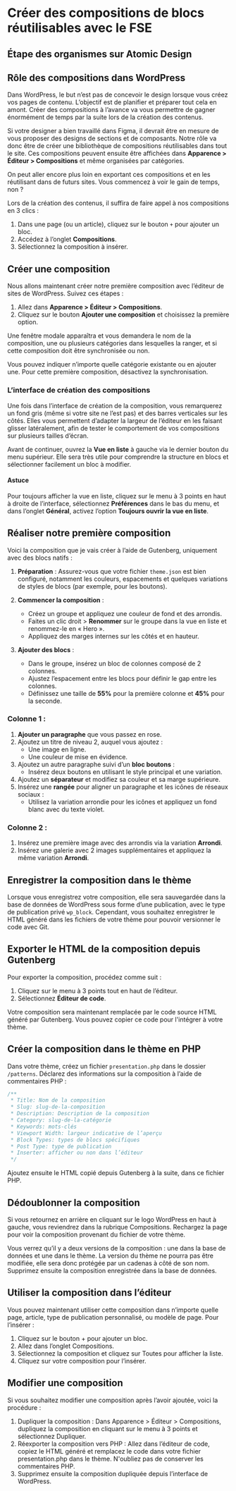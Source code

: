 # Créer des compositions de blocs réutilisables avec le FSE

## Étape des organismes sur Atomic Design

## Rôle des compositions dans WordPress

Dans WordPress, le but n’est pas de concevoir le design lorsque vous créez vos pages de contenu. L’objectif est de planifier et préparer tout cela en amont. Créer des compositions à l’avance va vous permettre de gagner énormément de temps par la suite lors de la création des contenus.

Si votre designer a bien travaillé dans Figma, il devrait être en mesure de vous proposer des designs de sections et de composants. Notre rôle va donc être de créer une bibliothèque de compositions réutilisables dans tout le site. Ces compositions peuvent ensuite être affichées dans **Apparence > Éditeur > Compositions** et même organisées par catégories.

On peut aller encore plus loin en exportant ces compositions et en les réutilisant dans de futurs sites. Vous commencez à voir le gain de temps, non ?

Lors de la création des contenus, il suffira de faire appel à nos compositions en 3 clics :

1. Dans une page (ou un article), cliquez sur le bouton `+` pour ajouter un bloc.
2. Accédez à l’onglet **Compositions**.
3. Sélectionnez la composition à insérer.

## Créer une composition

Nous allons maintenant créer notre première composition avec l’éditeur de sites de WordPress. Suivez ces étapes :

1. Allez dans **Apparence > Éditeur > Compositions**.
2. Cliquez sur le bouton **Ajouter une composition** et choisissez la première option.

Une fenêtre modale apparaîtra et vous demandera le nom de la composition, une ou plusieurs catégories dans lesquelles la ranger, et si cette composition doit être synchronisée ou non.

Vous pouvez indiquer n’importe quelle catégorie existante ou en ajouter une. Pour cette première composition, désactivez la synchronisation.

### L’interface de création des compositions

Une fois dans l’interface de création de la composition, vous remarquerez un fond gris (même si votre site ne l’est pas) et des barres verticales sur les côtés. Elles vous permettent d’adapter la largeur de l’éditeur en les faisant glisser latéralement, afin de tester le comportement de vos compositions sur plusieurs tailles d’écran.

Avant de continuer, ouvrez la **Vue en liste** à gauche via le dernier bouton du menu supérieur. Elle sera très utile pour comprendre la structure en blocs et sélectionner facilement un bloc à modifier.

#### Astuce

Pour toujours afficher la vue en liste, cliquez sur le menu à 3 points en haut à droite de l’interface, sélectionnez **Préférences** dans le bas du menu, et dans l’onglet **Général**, activez l’option **Toujours ouvrir la vue en liste**.

## Réaliser notre première composition

Voici la composition que je vais créer à l’aide de Gutenberg, uniquement avec des blocs natifs :

1. **Préparation** : Assurez-vous que votre fichier `theme.json` est bien configuré, notamment les couleurs, espacements et quelques variations de styles de blocs (par exemple, pour les boutons).
2. **Commencer la composition** :
    - Créez un groupe et appliquez une couleur de fond et des arrondis.
    - Faites un clic droit > **Renommer** sur le groupe dans la vue en liste et renommez-le en « Hero ».
    - Appliquez des marges internes sur les côtés et en hauteur.

3. **Ajouter des blocs** :
    - Dans le groupe, insérez un bloc de colonnes composé de 2 colonnes.
    - Ajustez l’espacement entre les blocs pour définir le gap entre les colonnes.
    - Définissez une taille de **55%** pour la première colonne et **45%** pour la seconde.

### Colonne 1 :
1. **Ajouter un paragraphe** que vous passez en rose.
2. Ajoutez un titre de niveau 2, auquel vous ajoutez :
    - Une image en ligne.
    - Une couleur de mise en évidence.
3. Ajoutez un autre paragraphe suivi d’un **bloc boutons** :
    - Insérez deux boutons en utilisant le style principal et une variation.
4. Ajoutez un **séparateur** et modifiez sa couleur et sa marge supérieure.
5. Insérez une **rangée** pour aligner un paragraphe et les icônes de réseaux sociaux :
    - Utilisez la variation arrondie pour les icônes et appliquez un fond blanc avec du texte violet.

### Colonne 2 :
1. Insérez une première image avec des arrondis via la variation **Arrondi**.
2. Insérez une galerie avec 2 images supplémentaires et appliquez la même variation **Arrondi**.

## Enregistrer la composition dans le thème

Lorsque vous enregistrez votre composition, elle sera sauvegardée dans la base de données de WordPress sous forme d’une publication, avec le type de publication privé `wp_block`. Cependant, vous souhaitez enregistrer le HTML généré dans les fichiers de votre thème pour pouvoir versionner le code avec Git.

## Exporter le HTML de la composition depuis Gutenberg

Pour exporter la composition, procédez comme suit :

1. Cliquez sur le menu à 3 points tout en haut de l’éditeur.
2. Sélectionnez **Éditeur de code**.

Votre composition sera maintenant remplacée par le code source HTML généré par Gutenberg. Vous pouvez copier ce code pour l'intégrer à votre thème.

## Créer la composition dans le thème en PHP

Dans votre thème, créez un fichier `presentation.php` dans le dossier `/patterns`. Déclarez des informations sur la composition à l’aide de commentaires PHP :

```php
/**
 * Title: Nom de la composition
 * Slug: slug-de-la-composition
 * Description: Description de la composition
 * Category: slug-de-la-catégorie
 * Keywords: mots-clés
 * Viewport Width: largeur indicative de l’aperçu
 * Block Types: types de blocs spécifiques
 * Post Type: type de publication
 * Inserter: afficher ou non dans l’éditeur
 */
``` 
Ajoutez ensuite le HTML copié depuis Gutenberg à la suite, dans ce fichier PHP.

## Dédoublonner la composition
Si vous retournez en arrière en cliquant sur le logo WordPress en haut à gauche, vous reviendrez dans la rubrique Compositions. Rechargez la page pour voir la composition provenant du fichier de votre thème.

Vous verrez qu’il y a deux versions de la composition : une dans la base de données et une dans le thème. La version du thème ne pourra pas être modifiée, elle sera donc protégée par un cadenas à côté de son nom. Supprimez ensuite la composition enregistrée dans la base de données.

## Utiliser la composition dans l’éditeur
Vous pouvez maintenant utiliser cette composition dans n’importe quelle page, article, type de publication personnalisé, ou modèle de page. Pour l’insérer :

1. Cliquez sur le bouton + pour ajouter un bloc.
2. Allez dans l’onglet Compositions.
3. Sélectionnez la composition et cliquez sur Toutes pour afficher la liste.
4. Cliquez sur votre composition pour l’insérer.

## Modifier une composition
Si vous souhaitez modifier une composition après l’avoir ajoutée, voici la procédure :

1. Dupliquer la composition : Dans Apparence > Éditeur > Compositions, dupliquez la composition en cliquant sur le menu à 3 points et sélectionnez Dupliquer.
2. Réexporter la composition vers PHP : Allez dans l’éditeur de code, copiez le HTML généré et remplacez le code dans votre fichier presentation.php dans le thème. N'oubliez pas de conserver les commentaires PHP.
3. Supprimez ensuite la composition dupliquée depuis l’interface de WordPress.